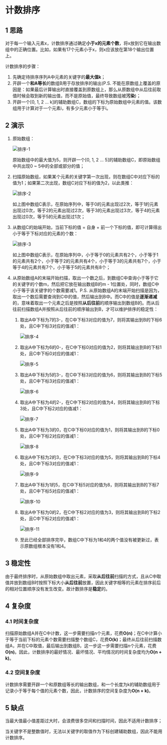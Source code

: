 # 计数排序

## 1 思路

对于每一个输入元素x，计数排序通过确定**小于x的元素个数**，将x放到它在输出数组中的正确位置。比如，如果有17个元素小于x，则x应该放在第18个输出位置上。

计数排序的步骤：

1. 先确定待排序序列A中元素的关键字的**最大值k**；
2. 开辟一个**和A等长**的数组B用于存放排序的输出(P.S. 不能在原数组上覆盖的原因是：如果最后计算输出时直接覆盖到原数组上，那么从原数组中从后往前取值时候会取到新的输出值，而不是原始值，最终导致数组被**污染**)；
3. 开辟一个[0, 1, 2 ... k]的辅助数组C，数组的下标为原始数组中元素的值。该数组用于计算对于一个元素i，有多少元素小于等于i。

## 2 演示

1. 原始数组：

   ![排序-1](images/排序-1.png)

   原始数组中的最大值为5，则开辟一个[0, 1, 2 ... 5]的辅助数组C，即原始数组中共出现0 ~ 5中的全部或部分的值；

2. 扫描原始数组，如果某个元素的关键字第一次出现，则在数组C中对应下标的值为1；如果第二次出现，数组C对应下标的值为2，以此类推：

   ![排序-2](images/排序-2.png)

   如上图中数组C表示，在原始序列中，等于0的元素出现过2次，等于1的元素出现过0次，等于2的元素出现过2次，等于3的元素出现过3次，等于4的元素出现过0次，等于5的元素出现过1次；

3. 从数组C的始端开始，当前下标的值 = 自身 + 前一个下标的值，即可计算得出小于等于下标对应的元素的个数：

   ![排序-3](images/排序-3.png)

   如上图中数组C表示，在原始序列中，小于等于0的元素共有2个，小于等于1的元素共有2个，小于等于2的元素共有4个，小于等于3的元素共有7个，小于等于4的元素共有7个，小于等于5的元素共有8个；

4. 从原始数组A的末端开始扫描，取出一个数之后，到数组C中查询小于等于它的关键字的个数m，然后把它放在输出数组B的m - 1位置处，同时，数组C中小于等于该关键字的个数需要减1。P.S. 从原始数组A的末端开始扫描是因为，取出一个数后需要查询到C中的值，然后输出到B中。而C中的值是**逐渐递减**的，意味着取出一个元素之后是按照**从后往前**的顺序输出到数组B的。而从后往前扫描数组A并按照从后往前的顺序输出到B，才可以维护排序的稳定性：

   1. 取出A中下标为7的3-，在C中下标3对应的值为7，则将其输出到B的下标6处，且C中下标3对应的值减1：

      ![排序-4](images/排序-4.png)

   2. 取出A中下标为6的0-，在C中下标0对应的值为2，则将其输出到B的下标1处，且C中下标0对应的值减1：

      ![排序-5](images/排序-5.png)

   3. 取出A中下标为5的3-，在C中下标3对应的值为6，则将其输出到B的下标5处，且C中下标3对应的值减1：

      ![排序-6](images/排序-6.png)

   4. 取出A中下标为4的2-，在C中下标2对应的值为4，则将其输出到B的下标3处，且C中下标2对应的值减1：

      ![排序-7](images/排序-7.png)

   5. 取出A中下标为3的0，在C中下标0对应的值为1，则将其输出到B的下标0处，且C中下标2对应的值减1：

      ![排序-8](images/排序-8.png)

   6. 取出A中下标为2的3，在C中下标3对应的值为5，则将其输出到B的下标4处，且C中下标3对应的值减1：

      ![排序-9](images/排序-9.png)

   7. 取出A中下标为1的5，在C中下标5对应的值为8，则将其输出到B的下标7处，且C中下标5对应的值减1：

      ![排序-10](images/排序-10.png)

   8. 取出A中下标为0的2，在C中下标2对应的值为3，则将其输出到B的下标2处，且C中下标2对应的值减1：

      ![排序-11](images/排序-11.png)

   9. 至此已经全部排序完毕，数组C中下标为1和4的两个值没有被更新过，表示原数组根本没有1和4。

## 3 稳定性

由于最终排序时，从原始数组中取出元素，采取**从后往前**扫描的方式，且从C中取值并放到数组B时按照下标大小**从后往前**放置，因此关键字相等的元素在排序前后的相对位置顺序没有发生改变。故计数排序是**稳定**的。

## 4 复杂度

### 4.1 时间复杂度

扫描原始数组A并在C中计数，这一步需要扫描n个元素，花费**O(n)**；在C中计算小于等于当前下标的元素个数需要扫描整个数组C，花费**O(k)**；最终从后往前扫描数组A，并在C中取值，最后输出到数组B，这一步这一步需要扫描n个元素，花费**O(n)**。因此，计数排序的最好情况、最坏情况、平均情况的时间复杂度均为**O(n + k)**。

### 4.2 空间复杂度

计数排序需要开辟一个和原数组等长的输出数组，和一个长度为k的辅助数组用于记录小于等于每个值的元素个数，因此，计数排序的空间复杂度为**O(n + k)**。

## 5 缺点

当最大值最小值差距过大时，会浪费很多空间和扫描时间，因此不适用计数排序；

当关键字不是整数值时，无法以关键字的取值作为下标创建辅助数组，因此不能用计数排序。